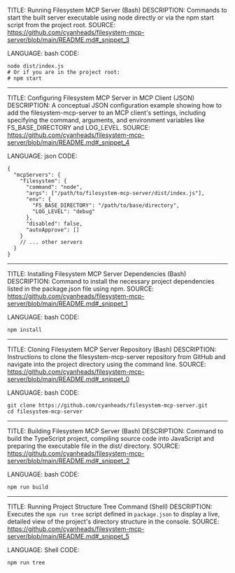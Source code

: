 TITLE: Running Filesystem MCP Server (Bash)
DESCRIPTION: Commands to start the built server executable using node directly or via the npm start script from the project root.
SOURCE: https://github.com/cyanheads/filesystem-mcp-server/blob/main/README.md#_snippet_3

LANGUAGE: bash
CODE:
```
node dist/index.js
# Or if you are in the project root:
# npm start
```

----------------------------------------

TITLE: Configuring Filesystem MCP Server in MCP Client (JSON)
DESCRIPTION: A conceptual JSON configuration example showing how to add the filesystem-mcp-server to an MCP client's settings, including specifying the command, arguments, and environment variables like FS_BASE_DIRECTORY and LOG_LEVEL.
SOURCE: https://github.com/cyanheads/filesystem-mcp-server/blob/main/README.md#_snippet_4

LANGUAGE: json
CODE:
```
{
  "mcpServers": {
    "filesystem": {
      "command": "node",
      "args": ["/path/to/filesystem-mcp-server/dist/index.js"],
      "env": {
        "FS_BASE_DIRECTORY": "/path/to/base/directory",
        "LOG_LEVEL": "debug"
      },
      "disabled": false,
      "autoApprove": []
    }
    // ... other servers
  }
}
```

----------------------------------------

TITLE: Installing Filesystem MCP Server Dependencies (Bash)
DESCRIPTION: Command to install the necessary project dependencies listed in the package.json file using npm.
SOURCE: https://github.com/cyanheads/filesystem-mcp-server/blob/main/README.md#_snippet_1

LANGUAGE: bash
CODE:
```
npm install
```

----------------------------------------

TITLE: Cloning Filesystem MCP Server Repository (Bash)
DESCRIPTION: Instructions to clone the filesystem-mcp-server repository from GitHub and navigate into the project directory using the command line.
SOURCE: https://github.com/cyanheads/filesystem-mcp-server/blob/main/README.md#_snippet_0

LANGUAGE: bash
CODE:
```
git clone https://github.com/cyanheads/filesystem-mcp-server.git
cd filesystem-mcp-server
```

----------------------------------------

TITLE: Building Filesystem MCP Server (Bash)
DESCRIPTION: Command to build the TypeScript project, compiling source code into JavaScript and preparing the executable file in the dist/ directory.
SOURCE: https://github.com/cyanheads/filesystem-mcp-server/blob/main/README.md#_snippet_2

LANGUAGE: bash
CODE:
```
npm run build
```

----------------------------------------

TITLE: Running Project Structure Tree Command (Shell)
DESCRIPTION: Executes the `npm run tree` script defined in `package.json` to display a live, detailed view of the project's directory structure in the console.
SOURCE: https://github.com/cyanheads/filesystem-mcp-server/blob/main/README.md#_snippet_5

LANGUAGE: Shell
CODE:
```
npm run tree
```
